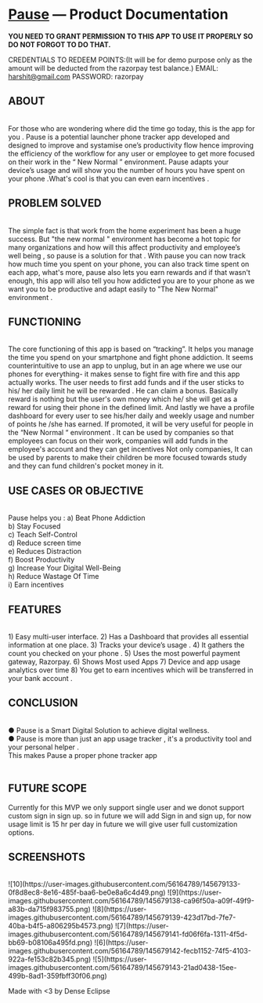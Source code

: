 # [Pause](http://pauseapp.harshitarora.in/) — Product Documentation 


**YOU NEED TO GRANT PERMISSION TO THIS APP TO USE IT PROPERLY SO DO NOT FORGOT TO DO THAT.**

CREDENTIALS TO REDEEM POINTS:(It will be for demo purpose only as the amount will be deducted from the razorpay test balance.)
EMAIL: harshit@gmail.com
PASSWORD: razorpay

## ABOUT
<br>
For those who are wondering where did the time go today, this is the app for you .
Pause is a potential launcher phone tracker app developed and designed to improve and
systamise one’s productivity flow hence improving the efficiency of the workflow for any user
or employee to get more focused on their work in the “ New Normal ” environment.
Pause adapts your device’s usage and will show you the number of hours you have spent on
your phone .What's cool is that you can even earn incentives .
<br>


## PROBLEM SOLVED
<br>
The simple fact is that work from the home experiment has been a huge success. But "the
new normal " environment has become a hot topic for many organizations and how will this
affect productivity and employee’s well being , so pause is a solution for that .
With pause you can now track how much time you spent on your phone, you can also track
time spent on each app, what's more, pause also lets you earn rewards and if that wasn't
enough, this app will also tell you how addicted you are to your phone as we want you to be
productive and adapt easily to "The New Normal" environment .
<br>


## FUNCTIONING
<br>
The core functioning of this app is based on “tracking”. It helps you manage the time you
spend on your smartphone and fight phone addiction.
It seems counterintuitive to use an app to unplug, but in an age where we use our phones for
everything- it makes sense to fight fire with fire and this app actually works.
The user needs to first add funds and if the user sticks to his/ her daily limit he will be
rewarded . He can claim a bonus. Basically reward is nothing but the user's own money
which he/ she will get as a reward for using their phone in the defined limit. And lastly we
have a profile dashboard for every user to see his/her daily and weekly usage and number
of points he /she has earned. If promoted, it will be very useful for people in the “New Normal
“ environment .
It can be used by companies so that employees can focus on their work, companies will add
funds in the employee's account and they can get incentives
Not only companies, It can be used by parents to make their children be more focused
towards study and they can fund children's pocket money in it.
<br>


## USE CASES OR OBJECTIVE
<br>
Pause helps you :
a) Beat Phone Addiction
<br>
b) Stay Focused
<br>
c) Teach Self-Control
<br>
d) Reduce screen time
<br>
e) Reduces Distraction
<br>
f) Boost Productivity
<br>
g) Increase Your Digital Well-Being
<br>
h) Reduce Wastage Of Time
<br>
i) Earn incentives
<br>


## FEATURES
<br>
1) Easy multi-user interface.
2) Has a Dashboard that provides all essential information at one place.
3) Tracks your device’s usage .
4) It gathers the count you checked on your phone .
5) Uses the most powerful payment gateway, Razorpay.
6) Shows Most used Apps
7) Device and app usage analytics over time
8) You get to earn incentives which will be transferred in your bank account .
<br>


## CONCLUSION

<br>
● Pause is a Smart Digital Solution to achieve digital wellness.
<br>
● Pause is more than just an app usage tracker , it's a productivity tool and your
personal helper .
<br>
This makes Pause a proper phone tracker app
<br>
<br>

## FUTURE SCOPE
Currently for this MVP we only support single user and we donot support custom sign in sign up. so in future we will add Sign in and sign up, for now usage limit is 15 hr per day in future we will give user full customization options.

## SCREENSHOTS

<br>
![10](https://user-images.githubusercontent.com/56164789/145679133-0f8d8ec8-8e16-485f-baa6-be0e8a6c4d49.png)
![9](https://user-images.githubusercontent.com/56164789/145679138-ca96f50a-a09f-49f9-a83b-da715f983755.png)
![8](https://user-images.githubusercontent.com/56164789/145679139-423d17bd-7fe7-40ba-b4f5-a806295b4573.png)
![7](https://user-images.githubusercontent.com/56164789/145679141-fd06f6fa-1311-4f5d-bb69-b08106a495fd.png)
![6](https://user-images.githubusercontent.com/56164789/145679142-fecb1152-74f5-4103-922a-fe153c82b345.png)
![5](https://user-images.githubusercontent.com/56164789/145679143-21ad0438-15ee-499b-8ad1-359fbff30f06.png)

Made with <3 by Dense Eclipse
